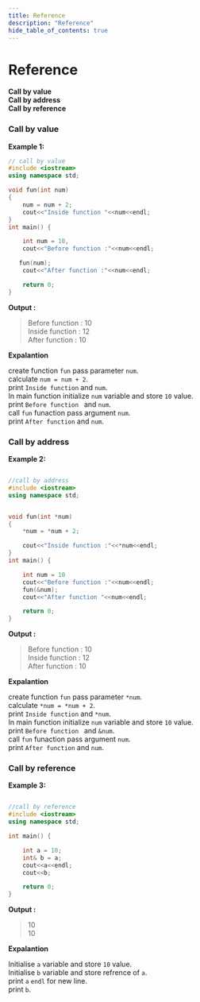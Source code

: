 ```yaml
---
title: Reference
description: "Reference"
hide_table_of_contents: true
---
```


# Reference

**Call by value**<br/>
**Call by address**<br/>
**Call by reference**<br/>

### Call by value

**Example 1:**

```cpp showLineNumbers = "true"
// call by value
#include <iostream>
using namespace std;

void fun(int num)
{
    num = num + 2;
    cout<<"Inside function "<<num<<endl;
}
int main() {

    int num = 10,
    cout<<"Before function :"<<num<<endl;

   fun(num);
    cout<<"After function :"<<num<<endl;

    return 0;
}

```

**Output :**

> Before function : 10<br/>
> Inside function : 12<br/>
> After function : 10

**Expalantion**

create function `fun` pass parameter `num`.<br/>
calculate `num = num + 2`.<br/>
print `Inside function` and `num`.<br/>
In main function initialize `num` variable and store `10` value.<br/>
print `Before function ` and `num`.<br/>
call `fun` funaction pass argument `num`.<br/>
print `After function` and `num`.<br/>

### Call by address

**Example 2:**

```cpp showLineNumbers = "true"

//call by address
#include <iostream>
using namespace std;


void fun(int *num)
{
    *num = *num + 2;

    cout<<"Inside function :"<<*num<<endl;
}
int main() {

    int num = 10
    cout<<"Before function :"<<num<<endl;
    fun(&num);
    cout<<"After function "<<num<<endl;

    return 0;
}
```

**Output :**

> Before function : 10<br/>
> Inside function : 12<br/>
> After function : 10

**Expalantion**

create function `fun` pass parameter `*num`.<br/>
calculate `*num = *num + 2`.<br/>
print `Inside function` and `*num`.<br/>
In main function initialize `num` variable and store `10` value.<br/>
print `Before function ` and `&num`.<br/>
call `fun` funaction pass argument `num`.<br/>
print `After function` and `num`.<br/>

### Call by reference

**Example 3:**

```cpp showLineNumbers = "true"

//call by reference
#include <iostream>
using namespace std;

int main() {

    int a = 10;
    int& b = a;
    cout<<a<<endl;
    cout<<b;

    return 0;
}
```

**Output :**

> 10<br/>
> 10<br/>

**Expalantion**

Initialise `a` variable and store `10` value. <br/>
Initialise `b` variable and store refrence of `a`.<br/>
print `a` `endl` for new line.<br/>
print `b`.
